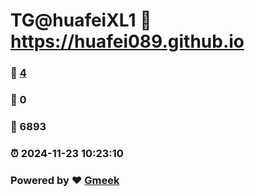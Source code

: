# TG@huafeiXL1 :link: https://huafei089.github.io 
### :page_facing_up: [4](https://huafei089.github.io/tag.html) 
### :speech_balloon: 0 
### :hibiscus: 6893 
### :alarm_clock: 2024-11-23 10:23:10 
### Powered by :heart: [Gmeek](https://github.com/Meekdai/Gmeek)
